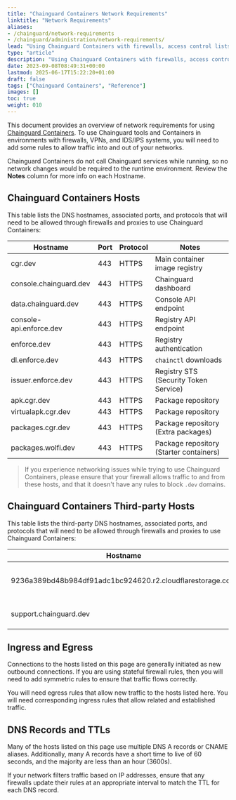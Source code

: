 ```yaml
---
title: "Chainguard Containers Network Requirements"
linktitle: "Network Requirements"
aliases:
- /chainguard/network-requirements
- /chainguard/administration/network-requirements/
lead: "Using Chainguard Containers with firewalls, access control lists, and proxies."
type: "article"
description: "Using Chainguard Containers with firewalls, access control lists, and proxies."
date: 2023-09-08T08:49:31+00:00
lastmod: 2025-06-17T15:22:20+01:00
draft: false
tags: ["Chainguard Containers", "Reference"]
images: []
toc: true
weight: 010
---
```


This document provides an overview of network requirements for using [Chainguard Containers](https://www.chainguard.dev/chainguard-images?utm_source=cg-academy&utm_medium=referral&utm_campaign=dev-enablement). To use Chainguard tools and Containers in environments with firewalls, VPNs, and IDS/IPS systems, you will need to add some rules to allow traffic into and out of your networks.

Chainguard Containers do not call Chainguard services while running, so no network changes would be required to the runtime environment. Review the **Notes** column for more info on each Hostname.

## Chainguard Containers Hosts

This table lists the DNS hostnames, associated ports, and protocols that will need to be allowed through firewalls and proxies to use Chainguard Containers:

| Hostname                | Port | Protocol | Notes                                           |
| ----------------------- | ---- | -------- | ----------------------------------------------- |
| cgr.dev                 | 443  | HTTPS    | Main container image registry                   |
| console.chainguard.dev  | 443  | HTTPS    | Chainguard dashboard                            |
| data.chainguard.dev     | 443  | HTTPS    | Console API endpoint                            |
| console-api.enforce.dev | 443  | HTTPS    | Registry API endpoint                           |
| enforce.dev             | 443  | HTTPS    | Registry authentication                         |
| dl.enforce.dev          | 443  | HTTPS    | `chainctl` downloads                            |
| issuer.enforce.dev      | 443  | HTTPS    | Registry STS (Security Token Service)           |
| apk.cgr.dev             | 443  | HTTPS    | Package repository                              |
| virtualapk.cgr.dev      | 443  | HTTPS    | Package repository                              |
| packages.cgr.dev        | 443  | HTTPS    | Package repository (Extra packages)             |
| packages.wolfi.dev      | 443  | HTTPS    | Package repository (Starter containers)         |



> If you experience networking issues while trying to use Chainguard Containers, please ensure that your firewall allows traffic to and from these hosts, and that it doesn't have any rules to block `.dev` domains.

## Chainguard Containers Third-party Hosts

This table lists the third-party DNS hostnames, associated ports, and protocols that will need to be allowed through firewalls and proxies to use Chainguard Containers:

| Hostname                                                  | Port | Protocol | Notes                        |
| --------------------------------------------------------- | ---- | -------- | ---------------------------- |
| 9236a389bd48b984df91adc1bc924620.r2.cloudflarestorage.com | 443  | HTTPS    | Blob storage for cgr.dev     |
| support.chainguard.dev                                    | 443  | HTTPS    | Support access for customers |

## Ingress and Egress

Connections to the hosts listed on this page are generally initiated as new outbound connections. If you are using stateful firewall rules, then you will need to add symmetric rules to ensure that traffic flows correctly.

You will need egress rules that allow new traffic to the hosts listed here. You will need corresponding ingress rules that allow related and established traffic.

## DNS Records and TTLs

Many of the hosts listed on this page use multiple DNS A records or CNAME aliases. Additionally, many A records have a short time to live of 60 seconds, and the majority are less than an hour (3600s).

If your network filters traffic based on IP addresses, ensure that any firewalls update their rules at an appropriate interval to match the TTL for each DNS record.
